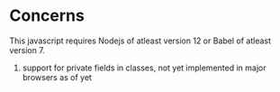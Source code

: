 # Concerns

This javascript requires Nodejs of atleast version 12 or Babel of atleast version 7.
1. support for private fields in classes, not yet implemented in major browsers as of yet
